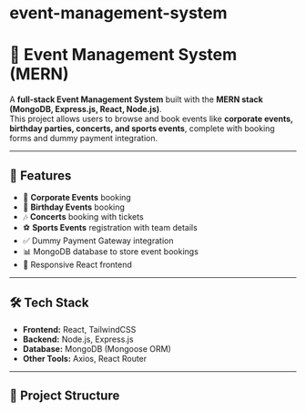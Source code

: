 # event-management-system
# 🎉 Event Management System (MERN)

A **full-stack Event Management System** built with the **MERN stack (MongoDB, Express.js, React, Node.js)**.  
This project allows users to browse and book events like **corporate events, birthday parties, concerts, and sports events**, complete with booking forms and dummy payment integration.  

---

## 🚀 Features

- 🏢 **Corporate Events** booking  
- 🎂 **Birthday Events** booking  
- 🎶 **Concerts** booking with tickets  
- ⚽ **Sports Events** registration with team details  
- ✅ Dummy Payment Gateway integration  
- 📊 MongoDB database to store event bookings  
- 🎨 Responsive React frontend  

---

## 🛠 Tech Stack

- **Frontend:** React, TailwindCSS  
- **Backend:** Node.js, Express.js  
- **Database:** MongoDB (Mongoose ORM)  
- **Other Tools:** Axios, React Router  

---

## 📂 Project Structure

